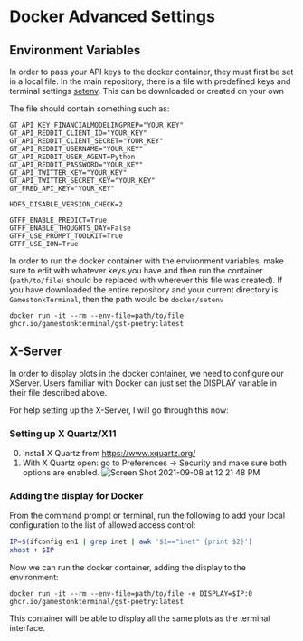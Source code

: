 # Docker Advanced Settings

## Environment Variables

In order to pass your API keys to the docker container, they must first be set in a local file.  In the main repository, there is a file with predefined keys and terminal settings [setenv](gamestonk_terminal/docker/setenv).  This can be downloaded or created on your own

The file should contain something such as:
```
GT_API_KEY_FINANCIALMODELINGPREP="YOUR_KEY"
GT_API_REDDIT_CLIENT_ID="YOUR_KEY"
GT_API_REDDIT_CLIENT_SECRET="YOUR_KEY"
GT_API_REDDIT_USERNAME="YOUR_KEY"
GT_API_REDDIT_USER_AGENT=Python
GT_API_REDDIT_PASSWORD="YOUR_KEY"
GT_API_TWITTER_KEY="YOUR_KEY"
GT_API_TWITTER_SECRET_KEY="YOUR_KEY"
GT_FRED_API_KEY="YOUR_KEY"

HDF5_DISABLE_VERSION_CHECK=2

GTFF_ENABLE_PREDICT=True
GTFF_ENABLE_THOUGHTS_DAY=False
GTFF_USE_PROMPT_TOOLKIT=True
GTFF_USE_ION=True
```

In order to run the docker container with the environment variables, make sure to edit with whatever keys you have and then run the container (`path/to/file`) should be replaced with wherever this file was created).  If you have downloaded the entire repository and your current directory is `GamestonkTerminal`, then the path would be `docker/setenv`

```
docker run -it --rm --env-file=path/to/file ghcr.io/gamestonkterminal/gst-poetry:latest
```

## X-Server

In order to display plots in the docker container, we need to configure our XServer.  Users familiar with Docker can just set the DISPLAY variable in their file described above.

For help setting up the X-Server, I will go through this now:

### Setting up X Quartz/X11

0. Install X Quartz from  https://www.xquartz.org/
1. With X Quartz open: go to Preferences -> Security and make sure both options are enabled.
![Screen Shot 2021-09-08 at 12 21 48 PM](https://user-images.githubusercontent.com/18151143/132548605-235d774b-9aa6-4a45-afcf-58fb775d376a.png)


### Adding the display for Docker

From the command prompt or terminal, run the following to add your local configuration to the list of allowed access control:
```bash
IP=$(ifconfig en1 | grep inet | awk '$1=="inet" {print $2}')
xhost + $IP
```

Now we can run the docker container, adding the display to the environment:
```bach
docker run -it --rm --env-file=path/to/file -e DISPLAY=$IP:0 ghcr.io/gamestonkterminal/gst-poetry:latest
```
This container will be able to display all the same plots as the terminal interface.

